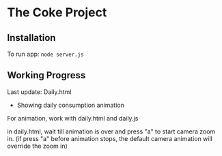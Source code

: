 The Coke Project
================

Installation
------------
To run app:
<code>node server.js</code>

Working Progress
----------------
Last update:
Daily.html
 - Showing daily consumption animation 

For animation, work with daily.html and daily.js

in daily.html, wait till animation is over and press "a" to start camera zoom in. (if press "a" before animation stops, the default camera animation will override the zoom in)
